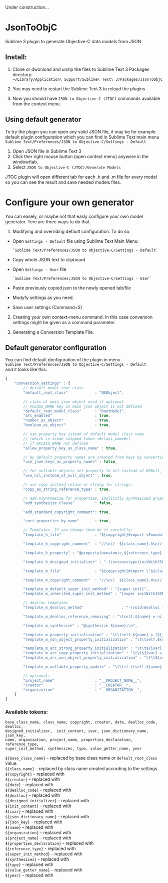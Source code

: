 Under construction...

# JsonToObjC
Sublime 3 plugin to generate Objective-C data models from JSON

## Install:

1. Clone or dwonload and unzip the files to Sublime Text 3 Packages directory:  
  `~/Library/Application\ Support/Sublime\ Text\ 3/Packages/JsonToObjC`

2. You may need to restart the Sublime Text 3 to reload the plugins
3. Now you should have `JSON to Objective-C (JTOC)` commands available from the context menu.

## Using default generator

To try the plugin you can open any valid JSON file, it may be for example default plugin configuration
which you can find in Sublime Text main menu `Sublime Text/Preferences/JSON to Objective-C/Settings - Default`

1. Open JSON file in Sublime Text 3
2. Click ther right mouse button (open context menu) anywere in the window/tab.
3. Select `JSON to Objective-C (JTOC)/Generate Models`

JTOC plugin will open different tab for each .h and .m file for every model so you can see the result and save needed models files.


# Configure your own generator

You can easely, or maybe not that easly configure your own model generator.
Tere are three ways to do that.

1. Modifying and overriding default configuration.
  To do so:
  * Open `Settings - Default` file using Sublime Text Main Menu:

    	`Sublime Text/Preferences/JSON to Objective-C/Settings - Default`
    
  * Copy whole JSON text to clipboard
  * Open `Settings - User` file
  
    	`Sublime Text/Preferences/JSON to Objective-C/Settings - User`
    
  * Paste previously copied json to the newly opened tab/file
  * Modyfy settings as you need.
  * Save user settings (Command+S)
  
2. Creating your own context-menu command. In this case conversion settings might be given as a command parameter.

3. Generating a Conversion Template File.

## Default generator configuration

You can find default donfiguration of the plugin in menu  
`Sublime Text/Preferences/JSON to Objective-C/Settings - Default`  
and it looks like this:

```JavaScript
{
	"conversion_settings" : {
		// default model root class
		"default_root_class"			: "NSObject",

		// class of main json object used if optional
		// @CLASS_NAME key in main json object is not defined 
		"default_root_model_class"		: "RootModel",
		"arc_enabled"					: true,
		"number_as_object"				: true,
		"boolean_as_object"				: true,

		// use property key istead of default model class name
		// (which is xcode snipped token <#class_name#>)
		// if @CLASS_NAME not defined
		"allow_property_key_as_class_name" : true,

		// by default property names are created from keys by converting to camel case and removeing undersocres
		"use_json_keys_as_property_names" : false,

		// for nullable objects set property to nil instead of NSNull, default is true
		"use_nil_instead_of_null_object" : true,

		// use copy instead retain or strong for strings:
		"copy_as_string_reference_type"	: true,

		// add @synthesize for properties, implicitly synthesized property has ivar name '_propertyName', when explicitly synthesized has ivar name "propertyName"
		"add_synthesize_clause"			: false,

		"add_standard_copyright_comment": true,

		"sort_properties_by_name"		: true,

		// Templates. If you change them do it carefully:
		"template_h_file"				: "${copyright}#import <Foundation/Foundation.h>\n\nNS_ASSUME_NONNULL_BEGIN\n@interface ${class_name} : ${base_class_name}\n\n${properties_declaration}\n${designed_initializer}@end\nNS_ASSUME_NONNULL_END",

		"template_h_copyright_comment"	: "//\n//  ${class_name}.h\n//  ${project_name}\n//\n//  Created by ${creator} on ${date}.\n//  Copyright (c) ${year} ${organization}. All rights reserved.\n//\n\n",

		"template_h_property" : "@property(nonatomic,${reference_type}) ${type} ${name};\n",

		"template_h_designed_initializer" : "-(instancetype)initWithJSON:(nullable NSDictionary*)json;\n\n",

		"template_m_file"				: "${copyright}#import \"${class_name}.h\"\n\n@implementation ${class_name}\n\n${synthesizes}${dealloc}-(id)initWithJSON:(NSDictionary*)${json_dictionary_name} {\n\tself = ${super_init_method};\n\tif (self) {\n${init_content}\t}\n\treturn self;\n}\n\n@end",

		"template_m_copyright_comment"	: "//\n//  ${class_name}.m\n//  ${project_name}\n//\n//  Created by ${creator} on ${date}.\n//  Copyright (c) ${year} ${organization}. All rights reserved.\n//\n\n",

		"template_m_default_super_init_method" : "[super init]",
		"template_m_inherited_super_init_method" : "[super initWithJSON:${json_dictionary_name}]",

		// dealloc templates
		"template_m_dealloc_method" 				: "-(void)dealloc {\n${dealloc_code}\t[super dealloc];\n}\n\n",

		"template_m_dealloc_reference_removing" : "\tself.${name} = nil;\n",

		"template_m_synthesize" : "@synthesize ${name};\n",

		"template_m_property_initialization" : "\t\tself.${name} = [${json_dictionary_name} objectForKey:@\"${json_key}\"];\n",
		"template_m_non_object_property_initialization" : "\t\tself.${name} = [[${json_dictionary_name} objectForKey:@\"${json_key}\"] ${value_getter_name}];\n",

		"template_m_arc_strong_property_initialization" : "\t\t${ivar} = [${json_dictionary_name} objectForKey:@\"${json_key}\"];\n",
		"template_m_arc_copy_property_initialization" : "\t\t${ivar} = [[${json_dictionary_name} objectForKey:@\"${json_key}\"] copy];\n",
		"template_m_arc_non_object_property_initialization" : "\t\t${ivar} = [[${json_dictionary_name} objectForKey:@\"${json_key}\"] ${value_getter_name}];\n",

		"template_m_nullable_property_update" : "\t\tif ([self.${name} isKindOfClass:[NSNull class]]) self.${name} = nil;\n",

		// optional:
		"project_name" 					: "__PROJECT_NAME__",
		"creator" 						: "__CREATOR__",
		"organization" 					: "__ORGANIZATION__",
	}
}
```
### Available tokens:
```
base_class_name, class_name, copyright, creator, date, dealloc_code, dealloc,
designed_initializer,  init_content, ivar, json_dictionary_name, json_key,
name, organization, project_name, properties_declaration, reference_type,
super_init_method, synthesizes, type, value_getter_name, year
```

`${base_class_name}` - replaced by base class name or `default_root_class` value.  
`${class_name}` - replaced by class name created according to the settings.  
`${copyright}` - replaced with   
`${creator}` - replaced with   
`${date}` - replaced with   
`${dealloc_code}` - replaced with   
`${dealloc}` - replaced with   
`${designed_initializer}` - replaced with   
`${init_content}` - replaced with   
`${ivar}` - replaced with   
`${json_dictionary_name}` - replaced with   
`${json_key}` - replaced with   
`${name}` - replaced with   
`${organization}` - replaced with   
`${project_name}` - replaced with   
`${properties_declaration}` - replaced with   
`${reference_type}` - replaced with   
`${super_init_method}` - replaced with   
`${synthesizes}` - replaced with   
`${type}` - replaced with   
`${value_getter_name}` - replaced with   
`${year}` - replaced with   